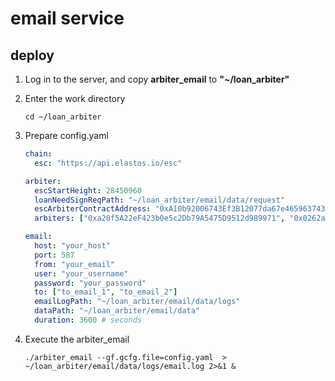 # email service

## deploy
1. Log in to the server, and copy **arbiter_email** to **"~/loan_arbiter"**

2. Enter the work directory
   ```shell
   cd ~/loan_arbiter
   ```

3. Prepare config.yaml

   ```yaml
   chain:
     esc: "https://api.elastos.io/esc"

   arbiter:
     escStartHeight: 28450960
     loanNeedSignReqPath: "~/loan_arbiter/email/data/request"
     escArbiterContractAddress: "0xA10b92006743Ef3B12077da67e465963743b03D3"
     arbiters: ["0xa20f5A22eF423b0e5c2Db79A5475D9512d989971", "0x0262aB0ED65373cC855C34529fDdeAa0e686D913"]

   email:
     host: "your_host"
     port: 587
     from: "your_email"
     user: "your_username"
     password: "your_password"
     to: ["to_email_1", "to_email_2"]
     emailLogPath: "~/loan_arbiter/email/data/logs"
     dataPath: "~/loan_arbiter/email/data"
     duration: 3600 # seconds
   ```

4. Execute the arbiter_email

   ```shell
   ./arbiter_email --gf.gcfg.file=config.yaml  > ~/loan_arbiter/email/data/logs/email.log 2>&1 &
   ```
   